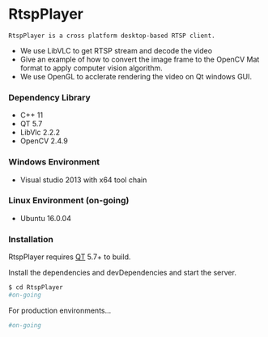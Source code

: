 # RtspPlayer

    RtspPlayer is a cross platform desktop-based RTSP client.
  - We use LibVLC to get RTSP stream and decode the video
  - Give an example of how to convert the image frame to the OpenCV Mat format to apply computer vision algorithm.
  - We use OpenGL to acclerate rendering the video on Qt windows GUI.

### Dependency Library
  - C++ 11
  - QT 5.7
  - LibVlc 2.2.2
  - OpenCV 2.4.9
### Windows Environment
  - Visual studio 2013 with x64 tool chain

### Linux Environment (on-going)
  - Ubuntu 16.0.04

### Installation

RtspPlayer requires [QT](https://www.qt.io/) 5.7+ to build.

Install the dependencies and devDependencies and start the server.

```sh
$ cd RtspPlayer
#on-going
```

For production environments...

```sh
#on-going
```